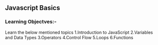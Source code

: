 ## Javascript Basics

### Learning Objectves:-

Learn the below mentioned topics
1.Introduction to JavaScript
2.Variables and Data Types
3.Operators
4.Control Flow
5.Loops
6.Functions